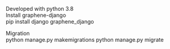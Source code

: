 Developed with python 3.8
<br />
Install graphene-django<br />
pip install django graphene_django

Migration<br />
python manage.py makemigrations
python manage.py migrate